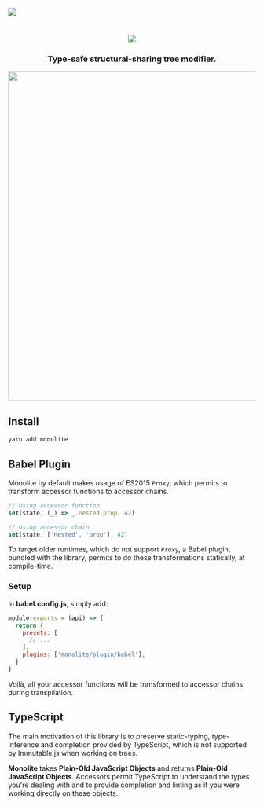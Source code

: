 ![](https://github.com/actions/hello-world/workflows/.github/workflows/test.yml/badge.svg)

<h1 align="center">
  <img alt"Monolite"
    src="https://rawgithub.com/kube/monolite/master/logo.svg">
</h1>

<h3 align="center">Type-safe structural-sharing tree modifier.</h3>

<p align="center">
  <img width=670 src="https://user-images.githubusercontent.com/2991143/49388567-7e05e900-f724-11e8-82fd-1e19c53baaea.gif" />
</p>

## Install

```sh
yarn add monolite
```

## Babel Plugin

Monolite by default makes usage of ES2015 `Proxy`, which permits to transform accessor functions to accessor chains.

```js
// Using accessor function
set(state, (_) => _.nested.prop, 42)

// Using accessor chain
set(state, ['nested', 'prop'], 42)
```

To target older runtimes, which do not support `Proxy`, a Babel plugin, bundled with the library, permits to do these transformations statically, at compile-time.

### Setup

In **babel.config.js**, simply add:

```js
module.exports = (api) => {
  return {
    presets: [
      // ...
    ],
    plugins: ['monolite/plugin/babel'],
  }
}
```

Voilà, all your accessor functions will be transformed to accessor chains during transpilation.

## TypeScript

The main motivation of this library is to preserve static-typing, type-inference and completion provided by TypeScript, which is not supported by Immutable.js when working on trees.

**Monolite** takes **Plain-Old JavaScript Objects** and returns **Plain-Old JavaScript Objects**. Accessors permit TypeScript to understand the types you're dealing with and to provide completion and linting as if you were working directly on these objects.
